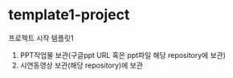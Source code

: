 # template1-project
프로젝트 시작 템플릿1

1. PPT작업물 보관(구글ppt URL 혹은 ppt파일 해당 repository에 보관)
2. 시연동영상 보관(해당 repository)에 보관

